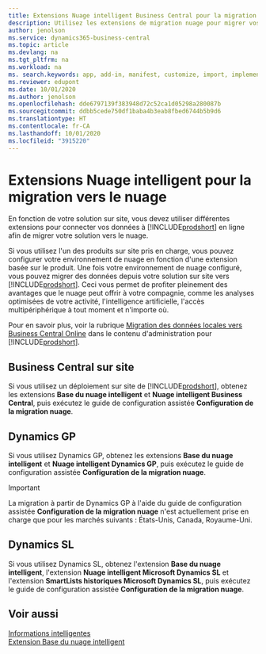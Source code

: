 ```yaml
---
title: Extensions Nuage intelligent Business Central pour la migration nuage | Microsoft Docs
description: Utilisez les extensions de migration nuage pour migrer vos données locales vers Business Central Online. Ces extensions déplacent vos données locales vers le nuage afin que vous puissiez utiliser Business Central Online avec vos données existantes.
author: jenolson
ms.service: dynamics365-business-central
ms.topic: article
ms.devlang: na
ms.tgt_pltfrm: na
ms.workload: na
ms. search.keywords: app, add-in, manifest, customize, import, implement
ms.reviewer: edupont
ms.date: 10/01/2020
ms.author: jenolson
ms.openlocfilehash: dde6797139f383948d72c52ca1d05298a280087b
ms.sourcegitcommit: ddbb5cede750df1baba4b3eab8fbed6744b5b9d6
ms.translationtype: HT
ms.contentlocale: fr-CA
ms.lasthandoff: 10/01/2020
ms.locfileid: "3915220"
---
```

# <a name="intelligent-cloud-extensions-for-cloud-migration"></a>Extensions Nuage intelligent pour la migration vers le nuage

En fonction de votre solution sur site, vous devez utiliser différentes extensions pour connecter vos données à [!INCLUDE[prodshort](includes/prodshort.md)] en ligne afin de migrer votre solution vers le nuage.  

Si vous utilisez l'un des produits sur site pris en charge, vous pouvez configurer votre environnement de nuage en fonction d'une extension basée sur le produit. Une fois votre environnement de nuage configuré, vous pouvez migrer des données depuis votre solution sur site vers [!INCLUDE[prodshort](includes/prodshort.md)]. Ceci vous permet de profiter pleinement des avantages que le nuage peut offrir à votre compagnie, comme les analyses optimisées de votre activité, l'intelligence artificielle, l'accès multipériphérique à tout moment et n'importe où.  

Pour en savoir plus, voir la rubrique [Migration des données locales vers Business Central Online](/dynamics365/business-central/dev-itpro/administration/migrate-data) dans le contenu d'administration pour [!INCLUDE[prodshort](includes/prodshort.md)].  

## <a name="business-central-on-premises"></a>Business Central sur site

Si vous utilisez un déploiement sur site de [!INCLUDE[prodshort](includes/prodshort.md)], obtenez les extensions **Base du nuage intelligent** et **Nuage intelligent Business Central**, puis exécutez le guide de configuration assistée **Configuration de la migration nuage**.  

## <a name="dynamics-gp"></a>Dynamics GP

Si vous utilisez Dynamics GP, obtenez les extensions **Base du nuage intelligent** et **Nuage intelligent Dynamics GP**, puis exécutez le guide de configuration assistée **Configuration de la migration nuage**.  

> [!IMPORTANT]
> La migration à partir de Dynamics GP à l'aide du guide de configuration assistée **Configuration de la migration nuage** n'est actuellement prise en charge que pour les marchés suivants : États-Unis, Canada, Royaume-Uni.

## <a name="dynamics-sl"></a>Dynamics SL

Si vous utilisez Dynamics SL, obtenez l'extension **Base du nuage intelligent**, l'extension **Nuage intelligent Microsoft Dynamics SL** et l'extension **SmartLists historiques Microsoft Dynamics SL**, puis exécutez le guide de configuration assistée **Configuration de la migration nuage**.  

## <a name="see-also"></a>Voir aussi

[Informations intelligentes](about-intelligent-cloud.md)  
[Extension Base du nuage intelligent](ui-extensions-intelligent-cloud.md)  
